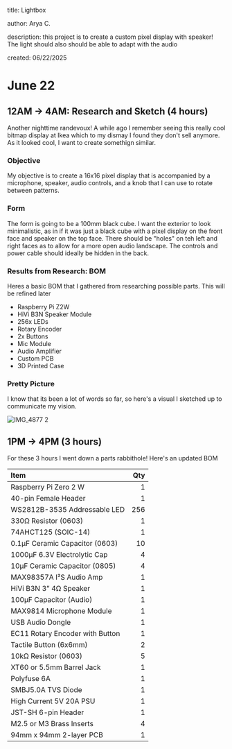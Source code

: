 title: Lightbox

author: Arya C. 

description: this project is to create a custom pixel display with speaker! The light should also should be able to adapt with the audio

created: 06/22/2025



# June 22

## 12AM -> 4AM: Research and Sketch (4 hours)

Another nighttime randevoux! A while ago I remember seeing this really cool bitmap display at Ikea which to my dismay I found they don't sell anymore. As it looked cool, I want to create somethign similar. 


### Objective

My objective is to create a 16x16 pixel display that is accompanied by a microphone, speaker, audio controls, and a knob that I can use to rotate between patterns. 

### Form

The form is going to be a 100mm black cube. I want the exterior to look minimalistic, as in if it was just a black cube with a pixel display on the front face and speaker on the top face. There should be "holes" on teh left and right faces as to allow for a more open audio landscape. The controls and power cable should ideally be hidden in the back. 


### Results from Research: BOM

Heres a basic BOM that I gathered from researching possible parts. This will be refined later

- Raspberry Pi Z2W
- HiVi B3N Speaker Module
- 256x LEDs
- Rotary Encoder
- 2x Buttons
- Mic Module
- Audio Amplifier
- Custom PCB
- 3D Printed Case


### Pretty Picture

I know that its been a lot of words so far, so here's a visual I sketched up to communicate my vision. 

![IMG_4877 2](https://github.com/user-attachments/assets/4e15a53c-c225-4a25-a675-7cb84f4d4f93)


## 1PM -> 4PM (3 hours)
For these 3 hours I went down a parts rabbithole! Here's an updated BOM

| Item                            | Qty |
|:--------------------------------|----:|
| Raspberry Pi Zero 2 W           |   1 |
| 40-pin Female Header            |   1 |
| WS2812B-3535 Addressable LED    | 256 |
| 330Ω Resistor (0603)            |   1 |
| 74AHCT125 (SOIC-14)             |   1 |
| 0.1µF Ceramic Capacitor (0603)  |  10 |
| 1000µF 6.3V Electrolytic Cap    |   4 |
| 10µF Ceramic Capacitor (0805)   |   4 |
| MAX98357A I²S Audio Amp         |   1 |
| HiVi B3N 3” 4Ω Speaker          |   1 |
| 100µF Capacitor (Audio)         |   1 |
| MAX9814 Microphone Module       |   1 |
| USB Audio Dongle                |   1 |
| EC11 Rotary Encoder with Button |   1 |
| Tactile Button (6x6mm)          |   2 |
| 10kΩ Resistor (0603)            |   5 |
| XT60 or 5.5mm Barrel Jack       |   1 |
| Polyfuse 6A                     |   1 |
| SMBJ5.0A TVS Diode              |   1 |
| High Current 5V 20A PSU         |   1 |
| JST-SH 6-pin Header             |   1 |
| M2.5 or M3 Brass Inserts        |   4 |
| 94mm x 94mm 2-layer PCB         |   1 |




